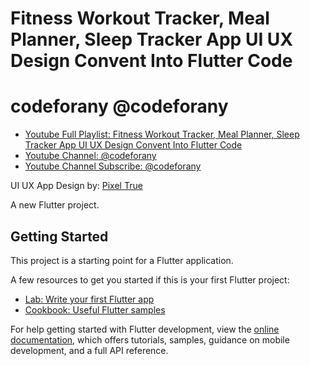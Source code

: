 # Fitness Workout Tracker, Meal Planner, Sleep Tracker App UI UX Design Convent Into Flutter Code

# codeforany @codeforany

- [Youtube Full Playlist: Fitness Workout Tracker, Meal Planner, Sleep Tracker App UI UX Design Convent Into Flutter Code](https://www.youtube.com/playlist?list=PLzcRC7PA0xWR1AY-uvplpAYoDFzRdUHgQ)
- [Youtube Channel: @codeforany](https://www.youtube.com/channel/UCdQTp9wRK5vAOlEQZf9PHSg)
- [Youtube Channel Subscribe: @codeforany](https://www.youtube.com/channel/UCdQTp9wRK5vAOlEQZf9PHSg?sub_confirmation=1)


UI UX App Design by: [Pixel True](https://www.pixeltrue.com/free-ui-kits/fitness-app-ui-kit)

A new Flutter project.

## Getting Started

This project is a starting point for a Flutter application.

A few resources to get you started if this is your first Flutter project:

- [Lab: Write your first Flutter app](https://docs.flutter.dev/get-started/codelab)
- [Cookbook: Useful Flutter samples](https://docs.flutter.dev/cookbook)

For help getting started with Flutter development, view the
[online documentation](https://docs.flutter.dev/), which offers tutorials,
samples, guidance on mobile development, and a full API reference.
